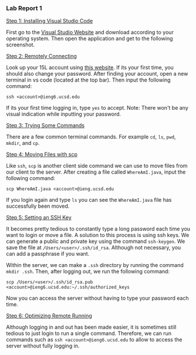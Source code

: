 ### Lab Report 1

<u> Step 1: Installing Visual Studio Code </u>

First go to the [Visual Studio Website](https://code.visualstudio.com/) and download according to your operating system. Then open the application and get to the following screenshot.

<u> Step 2: Remotely Connecting </u>

Look up your 15L account using [this website](https://sdacs.ucsd.edu/~icc/index.php). If its your first time, you should also change your password. After finding your account, open a new terminal in vs code (located at the top bar). Then input the following command: 

`ssh <account>@ieng6.ucsd.edu`

If its your first time logging in, type `yes` to accept. Note: There won't be any visual indication while inputting your password. 

<u> Step 3: Trying Some Commands </u>

There are a few common terminal commands. For example `cd`, `ls`, `pwd`, `mkdir`, and `cp`. 

<u> Step 4: Moving Files with scp </u>

Like `ssh`, `scp` is another client side command we can use to move files from our client to the server. After creating a file called `WhereAmI.java`, input the following command:

`scp WhereAmI.java <account>@ieng.ucsd.edu`

If you login again and type `ls` you can see the `WhereAmI.java` file has successfully been moved.

<u> Step 5: Setting an SSH Key </u>

It becomes pretty tedious to constantly type a long password each time you want to login or move a file. A solution to this process is using ssh keys. We can generate a public and private key using the command `ssh-keygen`. We save the file at `/Users/<user>/.ssh/id_rsa`. Although not necessary, you can add a passphrase if you want. 

Within the server, we can make a `.ssh` directory by running the command `mkdir .ssh`. Then, after logging out, we run the following command:

`scp /Users/<user>/.ssh/id_rsa.pub <account>@ieng6.ucsd.edu:~/.ssh/authorized_keys`

Now you can access the server without having to type your password each time.

<u> Step 6: Optimizing Remote Running</u>

Although logging in and out has been made easier, it is sometimes still tedious to just login to run a single command. Therefore, we can run commands such as `ssh <account>@ieng6.ucsd.edu` to allow to access the server without fully logging in.
